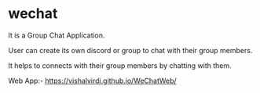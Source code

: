 # wechat

It is a Group Chat Application.


User can create its own discord or group to chat with their group members.


It helps to connects with their group members by chatting with them.

Web App:- https://vishalvirdi.github.io/WeChatWeb/



